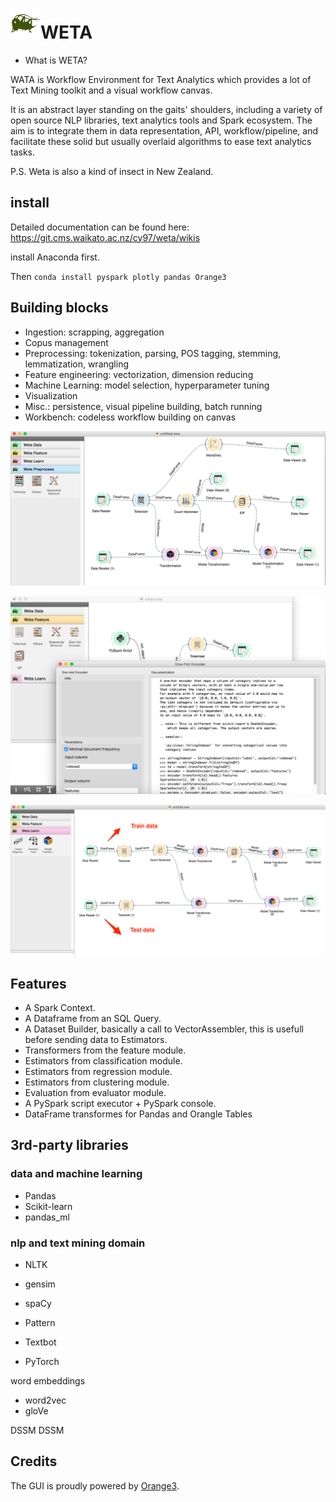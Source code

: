 ![](weta.png)WETA 
======================

- What is WETA?

WATA is Workflow Environment for Text Analytics which provides a lot of Text Mining toolkit and a visual workflow canvas.

It is an abstract layer standing on the gaits' shoulders, including a variety of open source NLP libraries, text analytics
tools and Spark ecosystem.
The aim is to integrate them in data representation, API, workflow/pipeline, and facilitate these solid but usually overlaid
algorithms to ease text analytics tasks.

P.S. Weta is also a kind of insect in New Zealand.

## install

Detailed documentation can be found here: https://git.cms.waikato.ac.nz/cy97/weta/wikis

install Anaconda first.

Then `conda install pyspark plotly pandas Orange3`


## Building blocks

- Ingestion: scrapping, aggregation
- Copus management
- Preprocessing: tokenization, parsing, POS tagging, stemming, lemmatization, wrangling
- Feature engineering: vectorization, dimension reducing
- Machine Learning: model selection, hyperparameter tuning
- Visualization
- Misc.: persistence, visual pipeline building, batch running
- Workbench: codeless workflow building on canvas

![](screenshot5.png)

![](screenshot3.png)

![](screenshot4.png)

Features
--------

  * A Spark Context.
  * A Dataframe from an SQL Query.
  * A Dataset Builder, basically a call to VectorAssembler, this is usefull before sending data to Estimators.
  * Transformers from the feature module.
  * Estimators from classification module.
  * Estimators from regression module.
  * Estimators from clustering module.
  * Evaluation from evaluator module.
  * A PySpark script executor + PySpark console.
  * DataFrame transformes for Pandas and Orangle Tables

## 3rd-party libraries

### data and machine learning
- Pandas
- Scikit-learn
- pandas_ml

### nlp and text mining domain
- NLTK
- gensim
- spaCy
- Pattern
- Textbot

- PyTorch


word embeddings
- word2vec
- gloVe

DSSM
DSSM

## Credits

The GUI is proudly powered by [Orange3](http://orange.biolab.si).
